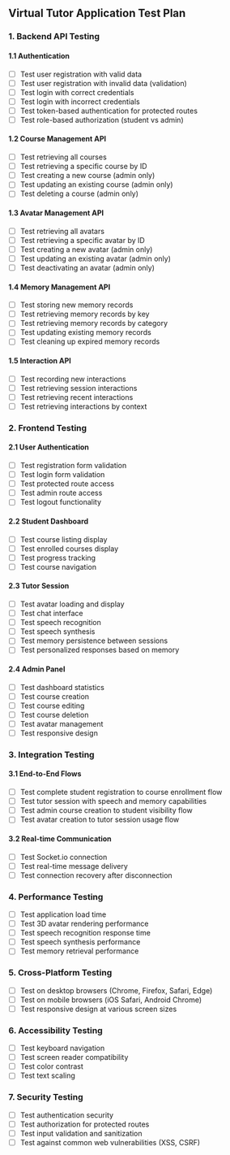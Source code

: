 ## Virtual Tutor Application Test Plan

### 1. Backend API Testing

#### 1.1 Authentication
- [ ] Test user registration with valid data
- [ ] Test user registration with invalid data (validation)
- [ ] Test login with correct credentials
- [ ] Test login with incorrect credentials
- [ ] Test token-based authentication for protected routes
- [ ] Test role-based authorization (student vs admin)

#### 1.2 Course Management API
- [ ] Test retrieving all courses
- [ ] Test retrieving a specific course by ID
- [ ] Test creating a new course (admin only)
- [ ] Test updating an existing course (admin only)
- [ ] Test deleting a course (admin only)

#### 1.3 Avatar Management API
- [ ] Test retrieving all avatars
- [ ] Test retrieving a specific avatar by ID
- [ ] Test creating a new avatar (admin only)
- [ ] Test updating an existing avatar (admin only)
- [ ] Test deactivating an avatar (admin only)

#### 1.4 Memory Management API
- [ ] Test storing new memory records
- [ ] Test retrieving memory records by key
- [ ] Test retrieving memory records by category
- [ ] Test updating existing memory records
- [ ] Test cleaning up expired memory records

#### 1.5 Interaction API
- [ ] Test recording new interactions
- [ ] Test retrieving session interactions
- [ ] Test retrieving recent interactions
- [ ] Test retrieving interactions by context

### 2. Frontend Testing

#### 2.1 User Authentication
- [ ] Test registration form validation
- [ ] Test login form validation
- [ ] Test protected route access
- [ ] Test admin route access
- [ ] Test logout functionality

#### 2.2 Student Dashboard
- [ ] Test course listing display
- [ ] Test enrolled courses display
- [ ] Test progress tracking
- [ ] Test course navigation

#### 2.3 Tutor Session
- [ ] Test avatar loading and display
- [ ] Test chat interface
- [ ] Test speech recognition
- [ ] Test speech synthesis
- [ ] Test memory persistence between sessions
- [ ] Test personalized responses based on memory

#### 2.4 Admin Panel
- [ ] Test dashboard statistics
- [ ] Test course creation
- [ ] Test course editing
- [ ] Test course deletion
- [ ] Test avatar management
- [ ] Test responsive design

### 3. Integration Testing

#### 3.1 End-to-End Flows
- [ ] Test complete student registration to course enrollment flow
- [ ] Test tutor session with speech and memory capabilities
- [ ] Test admin course creation to student visibility flow
- [ ] Test avatar creation to tutor session usage flow

#### 3.2 Real-time Communication
- [ ] Test Socket.io connection
- [ ] Test real-time message delivery
- [ ] Test connection recovery after disconnection

### 4. Performance Testing

- [ ] Test application load time
- [ ] Test 3D avatar rendering performance
- [ ] Test speech recognition response time
- [ ] Test speech synthesis performance
- [ ] Test memory retrieval performance

### 5. Cross-Platform Testing

- [ ] Test on desktop browsers (Chrome, Firefox, Safari, Edge)
- [ ] Test on mobile browsers (iOS Safari, Android Chrome)
- [ ] Test responsive design at various screen sizes

### 6. Accessibility Testing

- [ ] Test keyboard navigation
- [ ] Test screen reader compatibility
- [ ] Test color contrast
- [ ] Test text scaling

### 7. Security Testing

- [ ] Test authentication security
- [ ] Test authorization for protected routes
- [ ] Test input validation and sanitization
- [ ] Test against common web vulnerabilities (XSS, CSRF)
